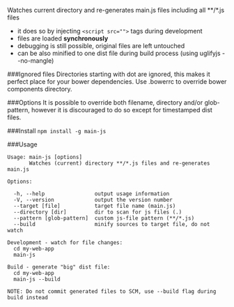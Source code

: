 Watches current directory and re-generates main.js files including all **/*.js files

- it does so by injecting `<script src="">` tags during development
- files are loaded **synchronously**
- debugging is still possible, original files are left untouched
- can be also minified to one dist file during build process (using uglifyjs --no-mangle)


###Ignored files
Directories starting with dot are ignored, this makes it perfect place for your bower dependencies. Use .bowerrc to override bower components directory.

###Options
It is possible to override both filename, directory and/or glob-pattern, however it is discouraged to do so except for timestamped dist files.

###Install
`npm install -g main-js`

###Usage

    Usage: main-js [options]
           Watches (current) directory **/*.js files and re-generates main.js

    Options:

      -h, --help                output usage information
      -V, --version             output the version number
      --target [file]           target file name (main.js)
      --directory [dir]         dir to scan for js files (.)
      --pattern [glob-pattern]  custom js-file pattern (**/*.js)
      --build                   minify sources to target file, do not watch

    Development - watch for file changes:
      cd my-web-app
      main-js

    Build - generate "big" dist file:
      cd my-web-app
      main-js --build

    NOTE: Do not commit generated files to SCM, use --build flag during build instead
